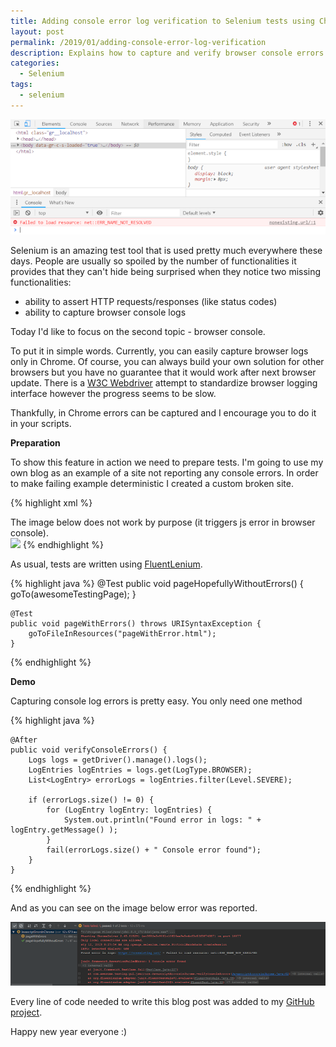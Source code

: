 ```yaml
---
title: Adding console error log verification to Selenium tests using Chrome
layout: post
permalink: /2019/01/adding-console-error-log-verification
description: Explains how to capture and verify browser console errors (specifically SEVERE level) in Selenium tests using Chrome's logging capabilities, demonstrated with a FluentLenium example.
categories:
  - Selenium
tags:
  - selenium 
---
```


<img src="/images/blog/Przechwytywanie.PNG" loading="lazy" alt="">

Selenium is an amazing test tool that is used pretty much everywhere these days. People are usually so spoiled by the
number of functionalities it provides that they can't hide being surprised when they notice two missing functionalities:

* ability to assert HTTP requests/responses (like status codes)
* ability to capture browser console logs

Today I'd like to focus on the second topic - browser console.

To put it in simple words. Currently, you can easily capture browser logs only in Chrome. Of course, you can always
build your own solution for other browsers but you have no guarantee that it would work after next browser update. There
is a [W3C Webdriver](https://github.com/w3c/webdriver/issues/406) attempt to standardize browser logging interface
however the progress seems to be slow.

Thankfully, in Chrome errors can be captured and I encourage you to do it in your scripts.

**Preparation**

To show this feature in action we need to prepare tests. I'm going to use my own blog as an example of a site not
reporting any console errors. In order to make failing example deterministic I created a custom broken site.

{% highlight xml %}
<html>
<head>
    <title>Page</title>
</head>
<body>
<div>The image below does not work by purpose
    (it triggers js error in browser console).</div>
<img src="https://nonexisting.url">
</body>
</html>
{% endhighlight %}

As usual, tests are written using [FluentLenium](https://fluentlenium.com/).

{% highlight java %}
@Test
public void pageHopefullyWithoutErrors() {
goTo(awesomeTestingPage);
}

    @Test
    public void pageWithErrors() throws URISyntaxException {
        goToFileInResources("pageWithError.html");
    }
{% endhighlight %}

**Demo**

Capturing console log errors is pretty easy. You only need one method

{% highlight java %}

    @After
    public void verifyConsoleErrors() {
        Logs logs = getDriver().manage().logs();
        LogEntries logEntries = logs.get(LogType.BROWSER);
        List<LogEntry> errorLogs = logEntries.filter(Level.SEVERE);

        if (errorLogs.size() != 0) {
            for (LogEntry logEntry: logEntries) {
                System.out.println("Found error in logs: " + logEntry.getMessage() );
            }
            fail(errorLogs.size() + " Console error found");
        }
    }
{% endhighlight %}

And as you can see on the image below error was reported.

<img src="/images/blog/Przechwytywanie2.PNG" loading="lazy" alt="">

Every line of code needed to write this blog post was added to
my [GitHub project](https://github.com/slawekradzyminski/AwesomeTesting/commit/51969357bf940c58821bc080dcc7c3588d69cf8e).

Happy new year everyone :)
